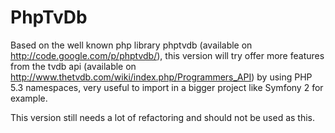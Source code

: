 PhpTvDb
=======

Based on the well known php library phptvdb (available on http://code.google.com/p/phptvdb/), this version
will try offer more features from the tvdb api (available on http://www.thetvdb.com/wiki/index.php/Programmers_API)
by using PHP 5.3 namespaces, very useful to import in a bigger project like Symfony 2 for example.

This version still needs a lot of refactoring and should not be used as this.